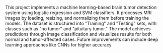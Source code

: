 This project implements a machine learning-based brain tumor detection system using logistic regression and SVM classifiers. It processes MRI images by loading, resizing, and normalizing them before training the models. The dataset is structured into "Training" and "Testing" sets, with classes such as "no tumor" and "pituitary tumor." The model achieves predictions through image classification and visualizes results for both normal and tumor-affected cases. Future improvements can include deep learning approaches like CNNs for higher accuracy
